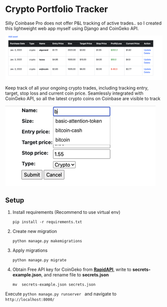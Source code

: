 # Crypto Portfolio Tracker
Silly Coinbase Pro does not offer P&L tracking of active trades.. so I created this lightweight web app myself using Django and CoinGeko API.

![](./images/home.png)

Keep track of all your ongoing crypto trades, including tracking entry, target, stop loss and current coin price. Seamlessly integrated with CoinGeko API, so all the latest crypto coins on Coinbase are visible to track

![](./images/add.png)

## Setup 
1. Install requirements (Recommend to use virtual env)
    ``` 
    pip install -r requirements.txt
    ```
2. Create new migration
    ``` 
    python manage.py makemigrations
    ```
3. Apply migrations
    ``` 
    python manage.py migrate

4. Obtain Free API key for CoinGeko from __[RapidAPI](https://rapidapi.com/hub)__, write to  __secrets-example.json__, and rename file to __secrets.json__
    ``` 
    mv  secrets-example.json secrets.json
    ```
Execute ```python manage.py runserver ``` and navigate  to `http://localhost:8000/`
